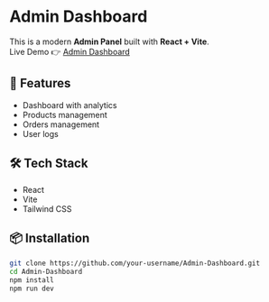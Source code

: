 # Admin Dashboard

This is a modern **Admin Panel** built with **React + Vite**.  
Live Demo 👉 [Admin Dashboard](https://admin-dashboard-one-gules-71.vercel.app/)

## 🚀 Features
- Dashboard with analytics  
- Products management  
- Orders management  
- User logs  

## 🛠️ Tech Stack
- React  
- Vite  
- Tailwind CSS  

## 📦 Installation
```bash
git clone https://github.com/your-username/Admin-Dashboard.git
cd Admin-Dashboard
npm install
npm run dev
